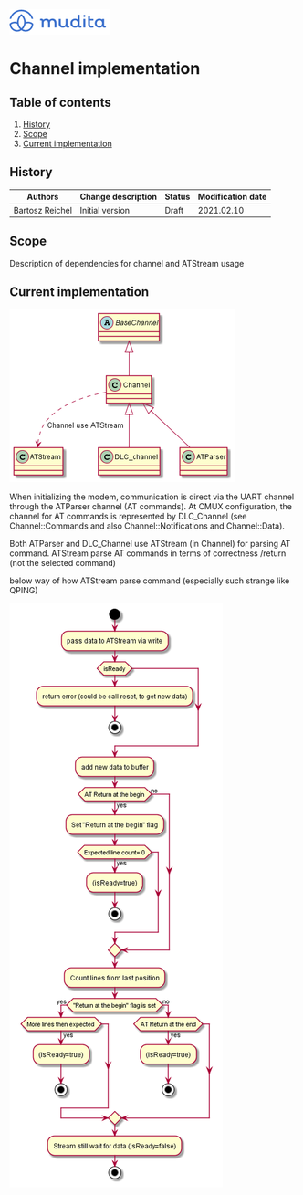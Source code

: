 ![alt text](./Images/mudita_logo.png "MUDITA")

# Channel implementation

## Table of contents
1. [History](#history)
2. [Scope](#scope)
3. [Current implementation](#currentimpl)


## History <a name="history"></a>

| Authors           | Change description        | Status | Modification date |
| ----------------- | ------------------------- | ------ | ----------------- |
| Bartosz Reichel | Initial version           | Draft  | 2021.02.10        |


## Scope <a name="scope"></a>
Description of dependencies for channel and ATStream usage 



## Current implementation <a name="currentimpl"></a>


![alt text](./Images/class_channel.png "Class diagram for channel")

When initializing the modem, communication is direct via the UART channel through the ATParser channel (AT commands). 
At CMUX configuration, the channel for AT commands is represented by DLC_Channel (see Channel::Commands and also 
Channel::Notifications and Channel::Data).

Both ATParser and DLC_Channel use ATStream (in Channel) for parsing AT command. ATStream parse AT commands in terms of correctness /return (not the selected command) 

below way of how ATStream parse command (especially such strange like QPING)

![alt text](./Images/atstream.png "ATStream write flow")